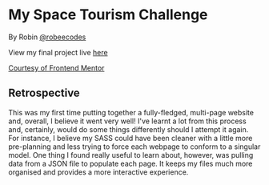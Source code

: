 # My Space Tourism Challenge

By Robin [@robeecodes](https://github.com/robeecodes)

View my final project live [here](https://robeecodes.github.io/space-tourism/index.html)

[Courtesy of Frontend Mentor](https://www.frontendmentor.io/challenges/space-tourism-multipage-website-gRWj1URZ3/hub/space-tourism-multipage-website-P3O2In2KG5)

## Retrospective

This was my first time putting together a fully-fledged, multi-page website and, overall, I believe it went very well!
I've learnt a lot from this process and, certainly, would do some things differently should I attempt it again. For instance, I believe my SASS could have been cleaner with a little more pre-planning and less trying to force each webpage to conform to a singular model.
One thing I found really useful to learn about, however, was pulling data from a JSON file to populate each page. It keeps my files much more organised and provides a more interactive experience.
